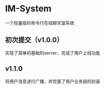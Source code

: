 # IM-System
一个轻量级的命令行在线聊天室系统

## 初次提交（v1.0.0）
实现了简单的基础的server，完成了用户上线功能

## v1.1.0
将用户消息进行广播，并完善了用户业务层的封装